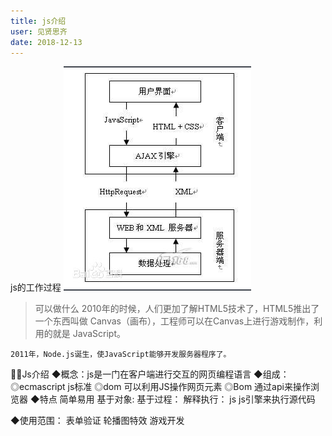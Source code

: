 ```yaml
---
title: js介绍 
user: 见贤思齐
date: 2018-12-13
---
```

js的工作过程
![enter description here](./images/1544689878165.png)

> 可以做什么
	2010年的时候，人们更加了解HTML5技术了，HTML5推出了一个东西叫做	Canvas（画布），工程师可以在Canvas上进行游戏制作，利用的就是	 JavaScript。
	
	2011年，Node.js诞生，使JavaScript能够开发服务器程序了。


２Js介绍
◆概念：js是一门在客户端进行交互的网页编程语言
◆组成：
     ◎ecmascript         js标准
     ◎dom                可以利用JS操作网页元素
     ◎Bom                通过api来操作浏览器 
◆特点
简单易用 
基于对象:
基于过程：
解释执行：   js  js引擎来执行源代码

◆使用范围：
 表单验证
 轮播图特效
 游戏开发
 
 